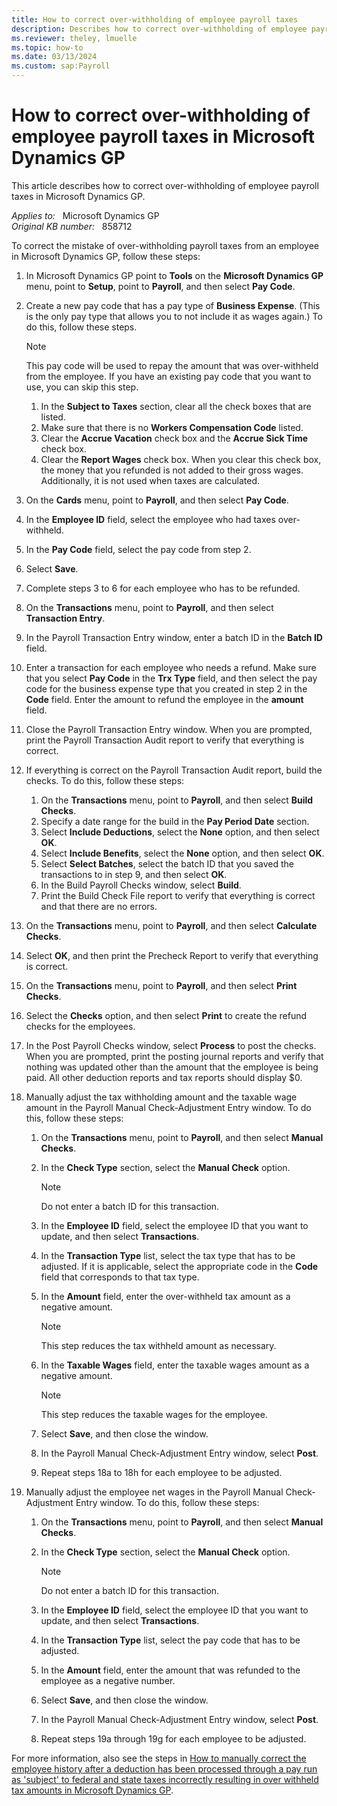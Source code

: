 ```yaml
---
title: How to correct over-withholding of employee payroll taxes
description: Describes how to correct over-withholding of employee payroll taxes in Microsoft Dynamics GP.
ms.reviewer: theley, lmuelle
ms.topic: how-to
ms.date: 03/13/2024
ms.custom: sap:Payroll
---
```

# How to correct over-withholding of employee payroll taxes in Microsoft Dynamics GP

This article describes how to correct over-withholding of employee payroll taxes in Microsoft Dynamics GP.

_Applies to:_ &nbsp; Microsoft Dynamics GP  
_Original KB number:_ &nbsp; 858712

To correct the mistake of over-withholding payroll taxes from an employee in Microsoft Dynamics GP, follow these steps:

1. In Microsoft Dynamics GP point to **Tools** on the **Microsoft Dynamics GP** menu, point to **Setup**, point to **Payroll**, and then select **Pay Code**.
2. Create a new pay code that has a pay type of **Business Expense**. (This is the only pay type that allows you to not include it as wages again.)  To do this, follow these steps.

    > [!NOTE]
    > This pay code will be used to repay the amount that was over-withheld from the employee. If you have an existing pay code that you want to use, you can skip this step.

    1. In the **Subject to Taxes** section, clear all the check boxes that are listed.
    2. Make sure that there is no **Workers Compensation Code** listed.
    3. Clear the **Accrue Vacation** check box and the **Accrue Sick Time** check box.
    4. Clear the **Report Wages** check box. When you clear this check box, the money that you refunded is not added to their gross wages. Additionally, it is not used when taxes are calculated.

3. On the **Cards** menu, point to **Payroll**, and then select **Pay Code**.
4. In the **Employee ID** field, select the employee who had taxes over-withheld.
5. In the **Pay Code** field, select the pay code from step 2.
6. Select **Save**.
7. Complete steps 3 to 6 for each employee who has to be refunded.
8. On the **Transactions** menu, point to **Payroll**, and then select **Transaction Entry**.
9. In the Payroll Transaction Entry window, enter a batch ID in the **Batch ID** field.
10. Enter a transaction for each employee who needs a refund. Make sure that you select **Pay Code** in the **Trx Type** field, and then select the pay code for the business expense type that you created in step 2 in the **Code** field. Enter the amount to refund the employee in the **amount** field.
11. Close the Payroll Transaction Entry window. When you are prompted, print the Payroll Transaction Audit report to verify that everything is correct.
12. If everything is correct on the Payroll Transaction Audit report, build the checks. To do this, follow these steps:

    1. On the **Transactions** menu, point to **Payroll**, and then select **Build Checks**.
    2. Specify a date range for the build in the **Pay Period Date** section.
    3. Select **Include Deductions**, select the **None** option, and then select **OK**.
    4. Select **Include Benefits**, select the **None** option, and then select **OK**.
    5. Select **Select Batches**, select the batch ID that you saved the transactions to in step 9, and then select **OK**.
    6. In the Build Payroll Checks window, select **Build**.
    7. Print the Build Check File report to verify that everything is correct and that there are no errors.
13. On the **Transactions** menu, point to **Payroll**, and then select **Calculate Checks**.
14. Select **OK**, and then print the Precheck Report to verify that everything is correct.
15. On the **Transactions** menu, point to **Payroll**, and then select **Print Checks**.
16. Select the **Checks** option, and then select **Print** to create the refund checks for the employees.
17. In the Post Payroll Checks window, select **Process** to post the checks. When you are prompted, print the posting journal reports and verify that nothing was updated other than the amount that the employee is being paid. All other deduction reports and tax reports should display $0.

18. Manually adjust the tax withholding amount and the taxable wage amount in the Payroll Manual Check-Adjustment Entry window. To do this, follow these steps:

    1. On the **Transactions** menu, point to **Payroll**, and then select **Manual Checks**.
    2. In the **Check Type** section, select the **Manual Check** option.

        > [!NOTE]
        > Do not enter a batch ID for this transaction.
    3. In the **Employee ID** field, select the employee ID that you want to update, and then select **Transactions**.
    4. In the **Transaction Type** list, select the tax type that has to be adjusted. If it is applicable, select the appropriate code in the **Code** field that corresponds to that tax type.
    5. In the **Amount** field, enter the over-withheld tax amount as a negative amount.

        > [!NOTE]
        > This step reduces the tax withheld amount as necessary.
    6. In the **Taxable Wages** field, enter the taxable wages amount as a negative amount.

       > [!NOTE]
       > This step reduces the taxable wages for the employee.
    7. Select **Save**, and then close the window.
    8. In the Payroll Manual Check-Adjustment Entry window, select **Post**.
    9. Repeat steps 18a to 18h for each employee to be adjusted.

19. Manually adjust the employee net wages in the Payroll Manual Check-Adjustment Entry window. To do this, follow these steps:

    1. On the **Transactions** menu, point to **Payroll**, and then select **Manual Checks**.
    2. In the **Check Type** section, select the **Manual Check** option.

        > [!NOTE]
        > Do not enter a batch ID for this transaction.

    3. In the **Employee ID** field, select the employee ID that you want to update, and then select **Transactions**.
    4. In the **Transaction Type** list, select the pay code that has to be adjusted.
    5. In the **Amount** field, enter the amount that was refunded to the employee as a negative number.
    6. Select **Save**, and then close the window.
    7. In the Payroll Manual Check-Adjustment Entry window, select **Post**.
    8. Repeat steps 19a through 19g for each employee to be adjusted.

For more information, also see the steps in [How to manually correct the employee history after a deduction has been processed through a pay run as 'subject' to federal and state taxes incorrectly resulting in over withheld tax amounts in Microsoft Dynamics GP](https://support.microsoft.com/topic/kb-how-to-manually-correct-the-employee-history-after-a-deduction-has-been-processed-through-a-pay-run-as-subject-to-federal-and-state-taxes-incorrectly-resulting-in-over-withheld-tax-amounts-in-microsoft-dynamics-gp-fb5ced69-3c43-5463-b363-65dc33cbc564).
